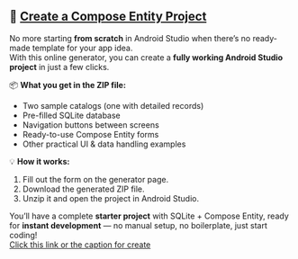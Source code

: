 ## 🚀 [Create a Compose Entity Project](https://cetempl.homeclub.top/)

No more starting **from scratch** in Android Studio when there’s no ready-made template for your app idea.  
With this online generator, you can create a **fully working Android Studio project** in just a few clicks.

📦 **What you get in the ZIP file:**
- Two sample catalogs (one with detailed records)
- Pre-filled SQLite database
- Navigation buttons between screens
- Ready-to-use Compose Entity forms
- Other practical UI & data handling examples

💡 **How it works:**
1. Fill out the form on the generator page.  
2. Download the generated ZIP file.  
3. Unzip it and open the project in Android Studio.  

You’ll have a complete **starter project** with SQLite + Compose Entity, ready for **instant development** — no manual setup, no boilerplate, just start coding!  
[Click this link or the caption for create](https://cetempl.homeclub.top/)
